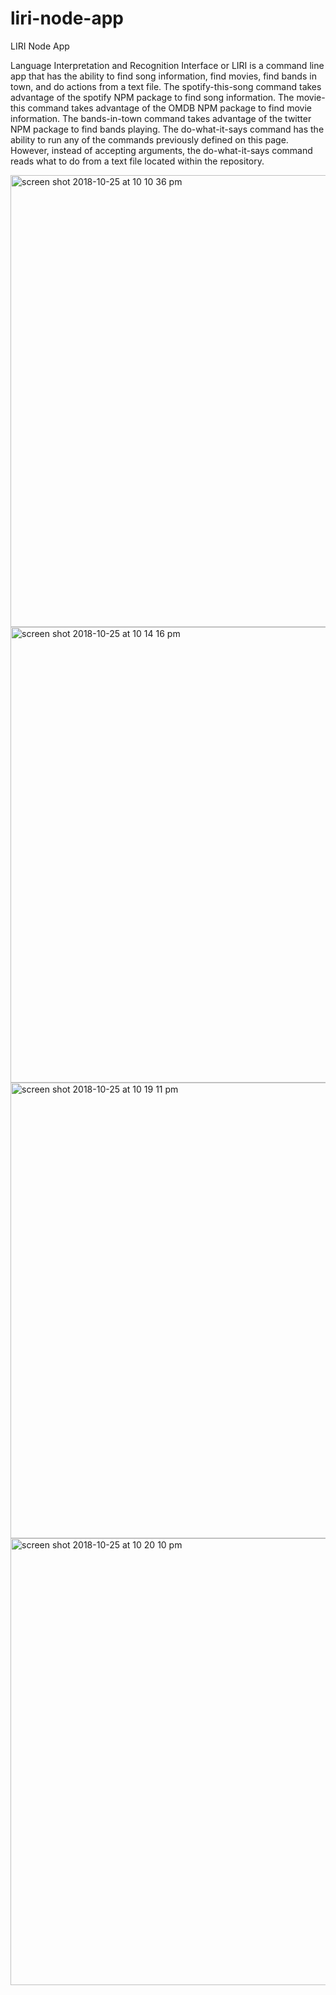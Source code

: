 # liri-node-app

LIRI Node App

Language Interpretation and Recognition Interface or LIRI is a command line app that has the ability to find song information, find movies, find bands in town, and do actions from a text file. The spotify-this-song command takes advantage of the spotify NPM package to find song information. The movie-this command takes advantage of the OMDB NPM package to find movie information. The bands-in-town command takes advantage of the twitter NPM package to find bands playing. The do-what-it-says command has the ability to run any of the commands previously defined on this page.  However, instead of accepting arguments, the do-what-it-says command reads what to do from a text file located within the repository.


<img width="723" alt="screen shot 2018-10-25 at 10 10 36 pm" src="https://user-images.githubusercontent.com/40728221/47546058-50678d80-d8a4-11e8-8994-aafe9f9d0d1a.png">

<img width="729" alt="screen shot 2018-10-25 at 10 14 16 pm" src="https://user-images.githubusercontent.com/40728221/47546065-5b222280-d8a4-11e8-9f14-11009221cd89.png">

<img width="729" alt="screen shot 2018-10-25 at 10 19 11 pm" src="https://user-images.githubusercontent.com/40728221/47546069-61b09a00-d8a4-11e8-8551-a8274a804e66.png">

<img width="715" alt="screen shot 2018-10-25 at 10 20 10 pm" src="https://user-images.githubusercontent.com/40728221/47546079-6a08d500-d8a4-11e8-8c6e-6a9d01ebea80.png">
